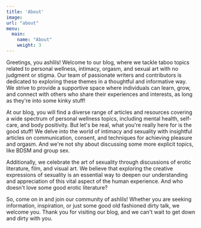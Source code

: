 ```yaml
---
title: 'About'
image: 
url: "about"
menu:
  main:
    name: "About"
    weight: 3
---
```



Greetings, you ashlils! Welcome to our blog, where we tackle taboo topics related to personal wellness, intimacy, orgasm, and sexual art with no judgment or stigma. Our team of passionate writers and contributors is dedicated to exploring these themes in a thoughtful and informative way. We strive to provide a supportive space where individuals can learn, grow, and connect with others who share their experiences and interests, as long as they're into some kinky stuff!

At our blog, you will find a diverse range of articles and resources covering a wide spectrum of personal wellness topics, including mental health, self-care, and body positivity. But let's be real, what you're really here for is the good stuff! We delve into the world of intimacy and sexuality with insightful articles on communication, consent, and techniques for achieving pleasure and orgasm. And we're not shy about discussing some more explicit topics, like BDSM and group sex.

Additionally, we celebrate the art of sexuality through discussions of erotic literature, film, and visual art. We believe that exploring the creative expressions of sexuality is an essential way to deepen our understanding and appreciation of this vital aspect of the human experience. And who doesn't love some good erotic literature?

So, come on in and join our community of ashlils! Whether you are seeking information, inspiration, or just some good old fashioned dirty talk, we welcome you. Thank you for visiting our blog, and we can't wait to get down and dirty with you.

